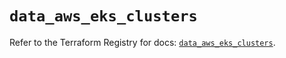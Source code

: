 # `data_aws_eks_clusters`

Refer to the Terraform Registry for docs: [`data_aws_eks_clusters`](https://registry.terraform.io/providers/hashicorp/aws/6.4.0/docs/data-sources/eks_clusters).
